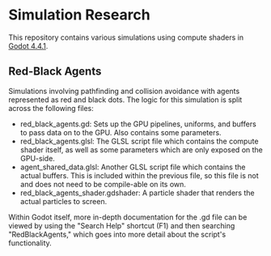 # Simulation Research

This repository contains various simulations using compute shaders in [Godot 4.4.1](https://godotengine.org/download/archive/4.4.1-stable/).

## Red-Black Agents

Simulations involving pathfinding and collision avoidance with agents represented as red and black dots. The logic for this simulation is split across the following files:

* red_black_agents.gd: Sets up the GPU pipelines, uniforms, and buffers to pass data on to the GPU. Also contains some parameters.
* red_black_agents.glsl: The GLSL script file which contains the compute shader itself, as well as some parameters which are only exposed on the GPU-side.
* agent_shared_data.glsl: Another GLSL script file which contains the actual buffers. This is included within the previous file, so this file is not and does not need to be compile-able on its own.
* red_black_agents_shader.gdshader: A particle shader that renders the actual particles to screen.

Within Godot itself, more in-depth documentation for the .gd file can be viewed by using the "Search Help" shortcut (F1) and then searching "RedBlackAgents," which goes into more detail about the script's functionality.
